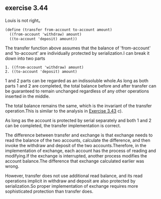 ## exercise 3.44

Louis is not right。

``` Scheme
(define (transfer from-account to-account amount)
  ((from-account 'withdraw) amount)
  ((to-account 'deposit) amount))
```

The transfer function above assumes that the balance of 'from-account' and 'to-account' are individually protected by serialization.I can break it down into two parts
```
1. ((from-account 'withdraw) amount)
2. ((to-account 'deposit) amount)
```

1 and 2 parts can be regarded as an indissoluble whole.As long as both parts 1 and 2 are completed, the total balance before and after transfer can be guaranteed to remain unchanged regardless of any other operations inserted in the middle.

The total balance remains the same, which is the invariant of the transfer operation.This is similar to the analysis in [Exercise 3.43](./exercise_3_43.md) c).

As long as the account is protected by serial separately and both 1 and 2 can be completed, the transfer implementation is correct.

The difference between transfer and exchange is that exchange needs to read the balance of the two accounts, calculate the difference, and then invoke the withdraw and deposit of the two accounts.Therefore, in the implementation of exchange, each account has the process of reading and modifying.If the exchange is interrupted, another process modifies the account balance.The difference that exchange calculated earlier was wrong.

However, transfer does not use additional read balance, and its read operations implicit in withdraw and deposit are also protected by serialization.So proper implementation of exchange requires more sophisticated protection than transfer does.

